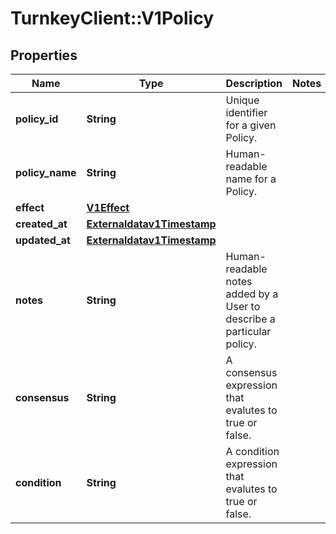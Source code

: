 # TurnkeyClient::V1Policy

## Properties
Name | Type | Description | Notes
------------ | ------------- | ------------- | -------------
**policy_id** | **String** | Unique identifier for a given Policy. | 
**policy_name** | **String** | Human-readable name for a Policy. | 
**effect** | [**V1Effect**](V1Effect.md) |  | 
**created_at** | [**Externaldatav1Timestamp**](Externaldatav1Timestamp.md) |  | 
**updated_at** | [**Externaldatav1Timestamp**](Externaldatav1Timestamp.md) |  | 
**notes** | **String** | Human-readable notes added by a User to describe a particular policy. | 
**consensus** | **String** | A consensus expression that evalutes to true or false. | 
**condition** | **String** | A condition expression that evalutes to true or false. | 

